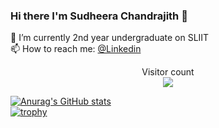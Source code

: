 


### Hi there I'm Sudheera Chandrajith 👋

🔭 I’m currently 2nd year undergraduate on SLIIT <br>
📫 How to reach me: [@Linkedin](https://www.linkedin.com/in/sudheera-chandrajith/)
<!--
**IT21227554/IT21227554** is a ✨ _special_ ✨ repository because its `README.md` (this file) appears on your GitHub profile.

Here are some ideas to get you started:


- 🌱 I’m currently learning Software Engineering
- 👯 I’m looking to collaborate on ...
- 🤔 I’m looking for help with ...
- 💬 Ask me about ...
 
- 😄 Pronouns: ...
- ⚡ Fun fact: ...
-->
<p align="center"> 
  Visitor count<br>
  <img src="https://profile-counter.glitch.me/IT21227554/count.svg" />
</p>


[![Anurag's GitHub stats](https://github-readme-stats.vercel.app/api?username=IT21227554&count_private=true&show_icons=true&theme=tokyonight)](https://github.com/anuraghazra/github-readme-stats)
<br>
[![trophy](https://github-profile-trophy.vercel.app/?username=IT21227554&theme=onedark)](https://github.com/ryo-ma/github-profile-trophy)
